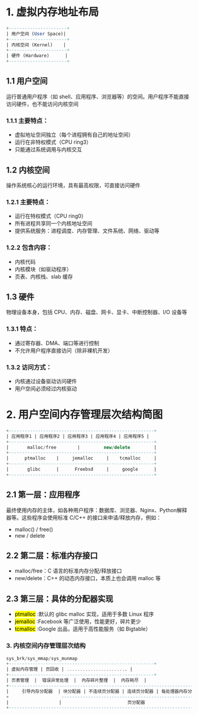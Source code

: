 # 1. 虚拟内存地址布局
```sql
+----------------------+
| 用户空间 (User Space)|
+----------------------+
| 内核空间 (Kernel)    |
+----------------------+
| 硬件 (Hardware)      |
+----------------------+

```
## 1.1 用户空间
运行普通用户程序（如 shell、应用程序、浏览器等）的空间。用户程序不能直接访问硬件，也不能访问内核空间
### 1.1.1 主要特点：
- 虚拟地址空间独立（每个进程拥有自己的地址空间）
- 运行在非特权模式（CPU ring3）
- 只能通过系统调用与内核交互

## 1.2 内核空间
操作系统核心的运行环境，具有最高权限，可直接访问硬件
### 1.2.1 主要特点：
- 运行在特权模式（CPU ring0）
- 所有进程共享同一个内核地址空间
- 提供系统服务：进程调度、内存管理、文件系统、网络、驱动等
### 1.2.2 包含内容：
- 内核代码
- 内核模块（如驱动程序）
- 页表、内核栈、slab 缓存
## 1.3 硬件
物理设备本身，包括 CPU、内存、磁盘、网卡、显卡、中断控制器、I/O 设备等
### 1.3.1 特点：
- 通过寄存器、DMA、端口等进行控制
- 不允许用户程序直接访问（除非裸机开发）
### 1.3.2 访问方式：
- 内核通过设备驱动访问硬件
- 用户空间必须经过内核驱动

# 2. 用户空间内存管理层次结构简图
```sql
+-------------------------------------------------------+
| 应用程序1 | 应用程序2 | 应用程序3 | 应用程序4 | 应用程序5 |
+-------------------------------------------------------+
|       malloc/free        |         new/delete         |
+-------------------------------------------------------+
|      ptmalloc    |     jemalloc     |    tcmalloc     |
+-------------------------------------------------------+
|       glibc      |      Freebsd     |     google      |
+-------------------------------------------------------+
```
## 2.1 第一层：应用程序
最终使用内存的主体，如各种用户程序：数据库、浏览器、Nginx、Python解释器等。这些程序会使用标准 C/C++ 的接口来申请/释放内存，例如：
- malloc() / free()
- new / delete

## 2.2 第二层：标准内存接口
- malloc/free：C 语言的标准内存分配/释放接口
- new/delete：C++ 的动态内存接口，本质上也会调用 malloc 等

## 2.3 第三层：具体的分配器实现
- <mark>ptmalloc</mark>	:默认的 glibc malloc 实现，适用于多数 Linux 程序
- <mark>jemalloc</mark>	:Facebook 等广泛使用，性能更好，碎片更少
- <mark>tcmalloc</mark>	:Google 出品，适用于高性能服务（如 Bigtable）
### 3. 内核空间内存管理层次结构
```sql
sys_brk/sys_mmap/sys_munmap
+-------------------------------------------------------+
| 虚拟内存管理 | 页回收 | ....................... |
+-------------------------------------------------------+
| 页表管理  |  错误异常处理  |  内存碎片整理  |  内存耗尽  |
+------------------------------------------------------------------------------+
|     引导内存分配器  | 块分配器 | 不连续页分配器 | 连续页分配器 | 每处理器内存分配器|
+                    ----------------------------------------------------------+
|                   |                         页分配器                         |
+------------------------------------------------------------------------------+
```

